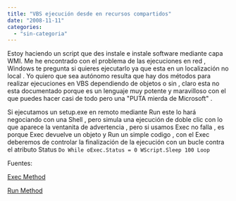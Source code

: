 ```yaml
---
title: "VBS ejecución desde en recursos compartidos"
date: "2008-11-11"
categories: 
  - "sin-categoria"
---
```


Estoy haciendo un script que des instale e instale software mediante capa WMI. Me he encontrado con el problema de las ejecuciones en red , Windows te pregunta si quieres ejecutarlo ya que esta en un localización no local . Yo quiero que sea autónomo resulta que hay dos métodos para realizar ejecuciones en VBS dependiendo de objetos o sin , claro esta no esta documentado porque es un lenguaje muy potente y maravilloso con el que puedes hacer casi de todo pero una "PUTA mierda de Microsoft" .

Si ejecutamos un setup.exe en remoto mediante Run este lo hará negociando con una Shell , pero simula una ejecución de doble clic con lo que aparece la ventanita de advertencia , pero si usamos Exec no falla , es porque Exec devuelve un objeto y Run un simple codigo , con el Exec deberemos de controlar la finalización de la ejecución con un bucle contra el atributo Status `Do While oExec.Status = 0 WScript.Sleep 100 Loop`

Fuentes:

[Exec Method](https://msdn.microsoft.com/en-us/library/ateytk4a(VS.85).aspx)

[Run Method](https://msdn.microsoft.com/en-us/library/d5fk67ky(VS.85).aspx)
